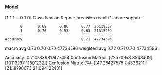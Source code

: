 #### Model
[1 1 1 ... 0 1 0]
Classification Report:
              precision    recall  f1-score   support

           0       0.69      0.86      0.77  26119367
           1       0.76      0.53      0.63  21615229

    accuracy                           0.71  47734596
   macro avg       0.73      0.70      0.70  47734596
weighted avg       0.72      0.71      0.70  47734596

Accuracy: 0.7137839817477454
Confusion Matrix:
[[22570958  3548409]
 [10113997 11501232]]
Confusion Matrix (%):
[[47.28427575  7.4336211 ]
 [21.18798073 24.09412243]]

